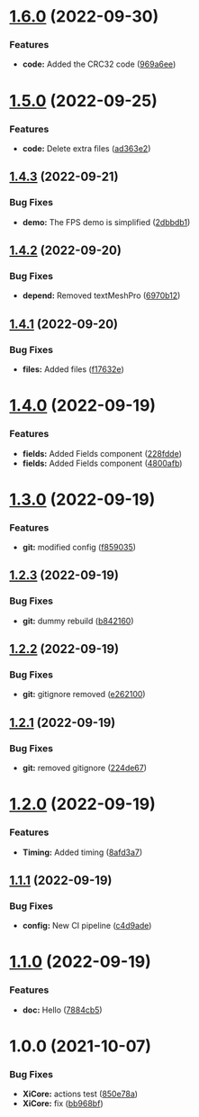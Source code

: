 # [1.6.0](https://github.com/hww/XiCore/compare/v1.5.0...v1.6.0) (2022-09-30)


### Features

* **code:** Added the CRC32 code ([969a6ee](https://github.com/hww/XiCore/commit/969a6ee4e5e3c759f3341c98eaa1588808386576))

# [1.5.0](https://github.com/hww/XiCore/compare/v1.4.3...v1.5.0) (2022-09-25)


### Features

* **code:** Delete extra files ([ad363e2](https://github.com/hww/XiCore/commit/ad363e2261c5dedb646a205b9ca7115f4469653c))

## [1.4.3](https://github.com/hww/XiCore/compare/v1.4.2...v1.4.3) (2022-09-21)


### Bug Fixes

* **demo:** The FPS demo is simplified ([2dbbdb1](https://github.com/hww/XiCore/commit/2dbbdb16c4bef04482f27c5f57c164308d13c1fc))

## [1.4.2](https://github.com/hww/XiCore/compare/v1.4.1...v1.4.2) (2022-09-20)


### Bug Fixes

* **depend:** Removed textMeshPro ([6970b12](https://github.com/hww/XiCore/commit/6970b12f066a3ef7733c88aa19755b92b2a4edd6))

## [1.4.1](https://github.com/hww/XiCore/compare/v1.4.0...v1.4.1) (2022-09-20)


### Bug Fixes

* **files:** Added files ([f17632e](https://github.com/hww/XiCore/commit/f17632ef1744b1e7474ef977ba1d260f0fe23f43))

# [1.4.0](https://github.com/hww/XiCore/compare/v1.3.0...v1.4.0) (2022-09-19)


### Features

* **fields:** Added Fields component ([228fdde](https://github.com/hww/XiCore/commit/228fdde435c20a02752eba5c1da1b4b342775982))
* **fields:** Added Fields component ([4800afb](https://github.com/hww/XiCore/commit/4800afb2556e55cc83552ba34a23fe42209307ed))

# [1.3.0](https://github.com/hww/XiCore/compare/v1.2.3...v1.3.0) (2022-09-19)


### Features

* **git:** modified config ([f859035](https://github.com/hww/XiCore/commit/f85903528c8ec10a54273585be6af53f6f777714))

## [1.2.3](https://github.com/hww/XiCore/compare/v1.2.2...v1.2.3) (2022-09-19)


### Bug Fixes

* **git:** dummy rebuild ([b842160](https://github.com/hww/XiCore/commit/b842160f71e508a294e90b03ebd92a78b1c7b416))

## [1.2.2](https://github.com/hww/XiCore/compare/v1.2.1...v1.2.2) (2022-09-19)


### Bug Fixes

* **git:** gitignore removed ([e262100](https://github.com/hww/XiCore/commit/e262100e5c37ae0f55f35f84009b3a376bf4a4e3))

## [1.2.1](https://github.com/hww/XiCore/compare/v1.2.0...v1.2.1) (2022-09-19)


### Bug Fixes

* **git:** removed gitignore ([224de67](https://github.com/hww/XiCore/commit/224de6714de5c1b896df14e4a88d83c111145039))

# [1.2.0](https://github.com/hww/XiCore/compare/v1.1.1...v1.2.0) (2022-09-19)


### Features

* **Timing:** Added timing ([8afd3a7](https://github.com/hww/XiCore/commit/8afd3a7c4104d5b35708c4b03b31b5d0d18cde6c))

## [1.1.1](https://github.com/hww/XiCore/compare/v1.1.0...v1.1.1) (2022-09-19)


### Bug Fixes

* **config:** New CI pipeline ([c4d9ade](https://github.com/hww/XiCore/commit/c4d9ade7b0416a49a9436f3ab37d46630e7de6a1))

# [1.1.0](https://github.com/hww/XiCore/compare/v1.0.0...v1.1.0) (2022-09-19)


### Features

* **doc:** Hello ([7884cb5](https://github.com/hww/XiCore/commit/7884cb5e4200625665cd5885cf55602e644a4d16))

# 1.0.0 (2021-10-07)


### Bug Fixes

* **XiCore:** actions test ([850e78a](https://github.com/hww/XiCore/commit/850e78af5b26a9767b3d5f6abb8cf1f538656b6c))
* **XiCore:** fix ([bb968bf](https://github.com/hww/XiCore/commit/bb968bfdb47bc2707fefe66712c928c3256318d3))
